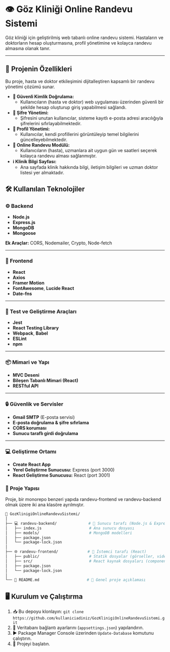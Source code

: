 # 👁️ Göz Kliniği Online Randevu Sistemi

Göz kliniği için geliştirilmiş web tabanlı online randevu sistemi. Hastaların ve doktorların hesap oluşturmasına, profil yönetimine ve kolayca randevu almasına olanak tanır.

---

## 🚀 Projenin Özellikleri

Bu proje, hasta ve doktor etkileşimini dijitalleştiren kapsamlı bir randevu yönetimi çözümü sunar.

* **🔐 Güvenli Kimlik Doğrulama:**
    * Kullanıcıların (hasta ve doktor) web uygulaması üzerinden güvenli bir şekilde hesap oluşturup giriş yapabilmesi sağlandı.
* **🔑 Şifre Yönetimi:**
    * Şifresini unutan kullanıcılar, sisteme kayıtlı e-posta adresi aracılığıyla şifrelerini sıfırlayabilmektedir.
* **👤 Profil Yönetimi:**
    * Kullanıcılar, kendi profillerini görüntüleyip temel bilgilerini güncelleyebilmektedir.
* **📅 Online Randevu Modülü:**
    * Kullanıcıların (hasta), uzmanlara ait uygun gün ve saatleri seçerek kolayca randevu alması sağlanmıştır.
* **ℹ️ Klinik Bilgi Sayfası:**
    * Ana sayfada klinik hakkında bilgi, iletişim bilgileri ve uzman doktor listesi yer almaktadır.

## 🛠️ Kullanılan Teknolojiler

### ⚙️ Backend
- **Node.js**
- **Express.js**
- **MongoDB**
- **Mongoose**

**Ek Araçlar:** CORS, Nodemailer, Crypto, Node-fetch

---

### 🎨 Frontend
- **React**
- **Axios**
- **Framer Motion**
- **FontAwesome**, **Lucide React**
- **Date-fns**

---

### 🧪 Test ve Geliştirme Araçları
- **Jest**
- **React Testing Library**
- **Webpack**, **Babel**
- **ESLint**
- **npm**

---

### 📦 Mimari ve Yapı
- **MVC Deseni**
- **Bileşen Tabanlı Mimari (React)**
- **RESTful API**

---

### 🔒 Güvenlik ve Servisler
- **Gmail SMTP** (E-posta servisi)
- **E-posta doğrulama & şifre sıfırlama**
- **CORS koruması**
- **Sunucu taraflı girdi doğrulama**

---

### 💻 Geliştirme Ortamı
- **Create React App**
- **Yerel Geliştirme Sunucusu:** Express (port 3000)
- **React Geliştirme Sunucusu:** React (port 3001)

### 📁 Proje Yapısı

Proje, bir monorepo benzeri yapıda randevu-frontend ve randevu-backend olmak üzere iki ana klasöre ayrılmıştır.

```bash
📁 GozKlinigiOnlineRandevuSistemi/
│
├── 💻 randevu-backend/              # 🧠 Sunucu tarafı (Node.js & Express)
│   ├── index.js                     # Ana sunucu dosyası
│   ├── models/                      # MongoDB modelleri
│   ├── package.json
│   └── package-lock.json
│
├── 🌐 randevu-frontend/             # 🎨 İstemci tarafı (React)
│   ├── public/                      # Statik dosyalar (görseller, videolar, favicon vb.)
│   ├── src/                         # React kaynak dosyaları (componentler, stiller, sayfalar)
│   ├── package.json
│   └── package-lock.json
│
└── 🧾 README.md                     # 📖 Genel proje açıklaması
```

## 🖥️ Kurulum ve Çalıştırma

1.  📥 Bu depoyu klonlayın: `git clone https://github.com/kullaniciadiniz/GozKlinigiOnlineRandevuSistemi.git`
2.  🔧 Veritabanı bağlantı ayarlarını (`appsettings.json`) yapılandırın.
3.  ▶️ Package Manager Console üzerinden `Update-Database` komutunu çalıştırın.
4.  🎉 Projeyi başlatın.
